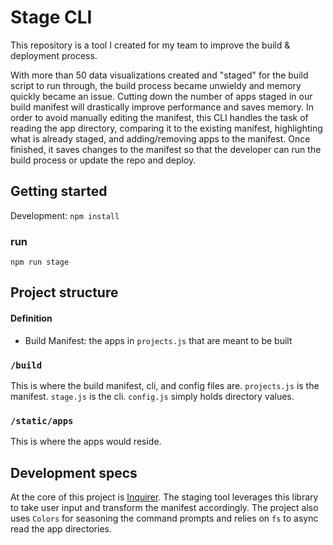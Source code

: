 # Stage CLI

This repository is a tool I created for my team to improve the build & deployment process. 

With more than 50 data visualizations created and "staged" for the build script to run through, the build process became unwieldy and memory quickly became an issue. Cutting down the number of apps staged in our build manifest will drastically improve performance and saves memory. In order to avoid manually editing the manifest, this CLI handles the task of reading the app directory, comparing it to the existing manifest, highlighting what is already staged, and adding/removing apps to the manifest. Once finished, it saves changes to the manifest so that the developer can run the build process or update the repo and deploy.

## Getting started

Development:
`npm install`

### run

`npm run stage`

## Project structure

#### Definition
- Build Manifest: the apps in `projects.js` that are meant to be built

### `/build`

This is where the build manifest, cli, and config files are. `projects.js` is the manifest. `stage.js` is the cli. `config.js` simply holds directory values.

### `/static/apps`

This is where the apps would reside.

## Development specs

At the core of this project is [Inquirer](https://www.npmjs.com/package/inquirer). The staging tool leverages this library to take user input and transform the manifest accordingly. The project also uses `Colors` for seasoning the command prompts and relies on `fs` to async read the app directories.
